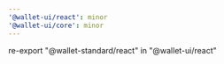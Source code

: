```yaml
---
'@wallet-ui/react': minor
'@wallet-ui/core': minor
---
```


re-export "@wallet-standard/react" in "@wallet-ui/react"

